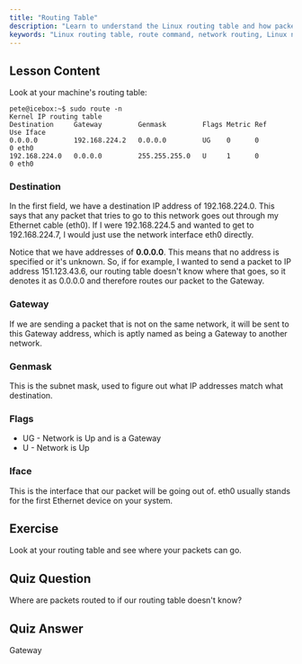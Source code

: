 ```yaml
---
title: "Routing Table"
description: "Learn to understand the Linux routing table and how packets are routed using the route command. Explore destinations, gateways, and interfaces for network basics."
keywords: "Linux routing table, route command, network routing, Linux networking, beginner Linux, Linux tutorial, network guide"
---
```


## Lesson Content

Look at your machine's routing table:

```plaintext
pete@icebox:~$ sudo route -n
Kernel IP routing table
Destination     Gateway         Genmask         Flags Metric Ref    Use Iface
0.0.0.0         192.168.224.2   0.0.0.0         UG    0      0        0 eth0
192.168.224.0   0.0.0.0         255.255.255.0   U     1      0        0 eth0
```

### Destination

In the first field, we have a destination IP address of 192.168.224.0. This says that any packet that tries to go to this network goes out through my Ethernet cable (eth0). If I were 192.168.224.5 and wanted to get to 192.168.224.7, I would just use the network interface eth0 directly.

Notice that we have addresses of **0.0.0.0**. This means that no address is specified or it's unknown. So, if for example, I wanted to send a packet to IP address 151.123.43.6, our routing table doesn't know where that goes, so it denotes it as 0.0.0.0 and therefore routes our packet to the Gateway.

### Gateway

If we are sending a packet that is not on the same network, it will be sent to this Gateway address, which is aptly named as being a Gateway to another network.

### Genmask

This is the subnet mask, used to figure out what IP addresses match what destination.

### Flags

- UG - Network is Up and is a Gateway
- U - Network is Up

### Iface

This is the interface that our packet will be going out of. eth0 usually stands for the first Ethernet device on your system.

## Exercise

Look at your routing table and see where your packets can go.

## Quiz Question

Where are packets routed to if our routing table doesn't know?

## Quiz Answer

Gateway
